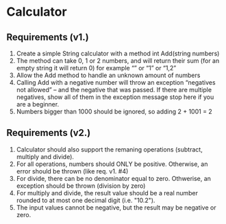 # Calculator

## Requirements (v1.)
1. Create a simple String calculator with a method int Add(string numbers)
2. The method can take 0, 1 or 2 numbers, and will return their sum (for an empty string it will return 0) for example “” or “1” or “1,2”
3. Allow the Add method to handle an unknown amount of numbers
4. Calling Add with a negative number will throw an exception “negatives not allowed” – and the negative that was passed. If there are multiple negatives, show all of them in the exception message stop here if you are a beginner.
5. Numbers bigger than 1000 should be ignored, so adding 2 + 1001 = 2

## Requirements (v2.)
1. Calculator should also support the remaning operations (subtract, multiply and divide).
2. For all operations, numbers should ONLY be positive. Otherwise, an error should be thrown (like req. v1. #4)
3. For divide, there can be no denominator equal to zero. Othwerise, an exception should be thrown (division by zero)
4. For multiply and divide, the result value should be a real number rounded to at most one decimal digit (i.e. "10.2").
5. The input values cannot be negative, but the result may be negative or zero.
